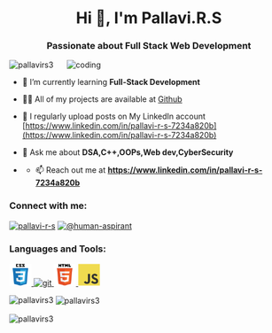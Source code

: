 <h1 align="center">Hi 👋, I'm Pallavi.R.S</h1>
<h3 align="center">Passionate about Full Stack Web Development </h3>
<img align="right" alt="coding" width="400" src="https://cdn.dribbble.com/users/2704414/screenshots/7466903/selfportrait.gif">


<p align="left"> <img src="https://komarev.com/ghpvc/?username=pallavirs3&label=Profile%20views&color=0e75b6&style=flat" alt="pallavirs3" /> </p>

- 🌱 I’m currently learning **Full-Stack Development**

- 👨‍💻 All of my projects are available at [Github](Github)

- 📝 I regularly upload posts  on My LinkedIn account [https://www.linkedin.com/in/pallavi-r-s-7234a820b](https://www.linkedin.com/in/pallavi-r-s-7234a820b)

- 💬 Ask me about **DSA,C++,OOPs,Web dev,CyberSecurity**

- - 📫 Reach out me at **https://www.linkedin.com/in/pallavi-r-s-7234a820b**

<h3 align="left">Connect with me:</h3>
<p align="left">
<a href="https://linkedin.com/in/pallavi-r-s" target="blank"><img align="center" src="https://raw.githubusercontent.com/rahuldkjain/github-profile-readme-generator/master/src/images/icons/Social/linked-in-alt.svg" alt="pallavi-r-s" height="30" width="40" /></a>
<a href="https://www.youtube.com/c/@human-aspirant" target="blank"><img align="center" src="https://raw.githubusercontent.com/rahuldkjain/github-profile-readme-generator/master/src/images/icons/Social/youtube.svg" alt="@human-aspirant" height="30" width="40" /></a>
</p>

<h3 align="left">Languages and Tools:</h3>
<p align="left"> <a href="https://www.w3schools.com/css/" target="_blank" rel="noreferrer"> <img src="https://raw.githubusercontent.com/devicons/devicon/master/icons/css3/css3-original-wordmark.svg" alt="css3" width="40" height="40"/> </a> <a href="https://git-scm.com/" target="_blank" rel="noreferrer"> <img src="https://www.vectorlogo.zone/logos/git-scm/git-scm-icon.svg" alt="git" width="40" height="40"/> </a> <a href="https://www.w3.org/html/" target="_blank" rel="noreferrer"> <img src="https://raw.githubusercontent.com/devicons/devicon/master/icons/html5/html5-original-wordmark.svg" alt="html5" width="40" height="40"/> </a> <a href="https://developer.mozilla.org/en-US/docs/Web/JavaScript" target="_blank" rel="noreferrer"> <img src="https://raw.githubusercontent.com/devicons/devicon/master/icons/javascript/javascript-original.svg" alt="javascript" width="40" height="40"/> </a> 

<p><img align="left" src="https://github-readme-stats.vercel.app/api/top-langs?username=pallavirs3&show_icons=true&locale=en&layout=compact" alt="pallavirs3" /></p>

<p>&nbsp;<img align="center" src="https://github-readme-stats.vercel.app/api?username=pallavirs3&show_icons=true&locale=en" alt="pallavirs3" /></p>

<p><img align="center" src="https://github-readme-streak-stats.herokuapp.com/?user=pallavirs3&" alt="pallavirs3" /></p>
